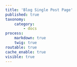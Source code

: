 ```yaml
---
title: 'Blog Single Post Page'
published: true
taxonomy:
    category:
        - docs
process:
    markdown: true
    twig: true
routable: true
cache_enable: true
visible: true
---
```

